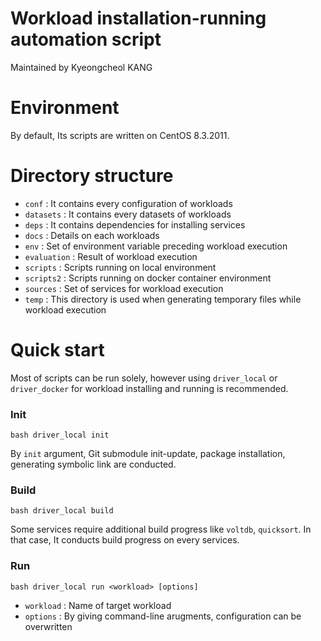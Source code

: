 # Workload installation-running automation script
Maintained by Kyeongcheol KANG

# Environment
By default, Its scripts are written on CentOS 8.3.2011.

# Directory structure
- `conf` : It contains every configuration of workloads
- `datasets` : It contains every datasets of workloads 
- `deps` : It contains dependencies for installing services
- `docs` : Details on each workloads
- `env` : Set of environment variable preceding workload execution
- `evaluation` : Result of workload execution
- `scripts` : Scripts running on local environment
- `scripts2` : Scripts running on docker container environment
- `sources` : Set of services for workload execution
- `temp` : This directory is used when generating temporary files while workload execution

# Quick start
Most of scripts can be run solely, however using `driver_local` or `driver_docker` for workload installing and running is recommended.
### Init
```
bash driver_local init
```
By `init` argument, Git submodule init-update, package installation, generating symbolic link are conducted.
### Build
```
bash driver_local build
```
Some services require additional build progress like `voltdb`, `quicksort`. In that case, It conducts build progress on every services.
### Run
```
bash driver_local run <workload> [options]
```
- `workload` : Name of target workload
- `options` : By giving command-line arugments, configuration can be overwritten
